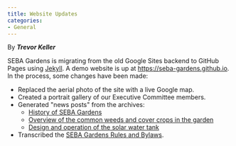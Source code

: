 ```yaml
---
title: Website Updates
categories:
- General
---
```


By ***Trevor Keller***

SEBA Gardens is migrating from the old Google Sites backend to
GitHub Pages using [Jekyll](https://jekyllrb.com/). A demo
website is up at <https://seba-gardens.github.io>. In the
process, some changes have been made:

* Replaced the aerial photo of the site with a live Google map.
* Created a portrait gallery of our Executive Committee members.
* Generated "news posts" from the archives:
  * [History of SEBA Gardens](/general/2016/07/27/History-of-NIST-Community-Garden/)
  * [Overview of the common weeds and cover crops in the garden](/general/2017/04/14/Whats-in-My-Plot/)
  * [Design and operation of the solar water tank](/general/2018/04/20/Water-Tank/)
* Transcribed the [SEBA Gardens Rules and Bylaws](/governance/SEBA-Gardens-Rules/).
